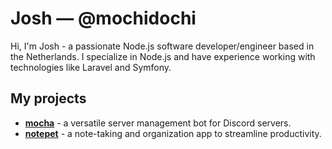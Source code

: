 # Josh &mdash; @mochidochi 

Hi, I'm Josh - a passionate Node.js software developer/engineer based in the Netherlands. I specialize in Node.js and have experience working with technologies like Laravel and Symfony. 


## My projects

- **[mocha](https://github.com/mochidochi/mocha)** - a versatile server management bot for Discord servers.
- **[notepet](https://github.com/mochidochi/notepet)** - a note-taking and organization app to streamline productivity.
